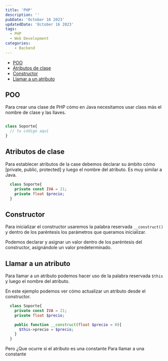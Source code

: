 ```yaml
---
title: 'PHP'
description: ''
pubDate: 'October 16 2023'
updatedDate: 'October 16 2023'
tags:
  - PHP
  - Web Development
categories:
    - Backend
---
```


- [POO](#poo)
- [Atributos de clase](#atributos-de-clase)
- [Constructor](#constructor)
- [Llamar a un atributo](#llamar-a-un-atributo)

## POO

Para crear una clase de PHP cómo en Java necesitamos usar class más el nombre de clase y las llaves.

```php

class Soporte{
  // tu código aquí
}
```

## Atributos de clase

Para establecer atributos de la case debemos declarar su ámbito cómo [private, public, protected] y luego el nombre del atributo. Es muy similar a Java.

```php
  class Soporte{
    private const IVA = 21;
    private float $precio;
  }
```

## Constructor

Para inicializar el constructor usaremos la palabra reservada `__construct()` y dentro de los paréntesis los parámetros que queramos inicializar.

Podemos declarar y asignar un valor dentro de los paréntesis del constructor, asignándole un valor predeterminado.

## Llamar a un atributo

Para llamar a un atributo podemos hacer uso de la palabra reservada `$this` y luego el nombre del atributo.

En este ejemplo podemos ver cómo actualizar un atributo desde el constructor.

```php
  class Soporte{
    private const IVA = 21;
    private float $precio;

    public function __construct(float $precio = 0){
      $this->precio = $precio;
    }
  }
```

Pero ¿Que ocurre si el atributo es una constante Para llamar a una constante
